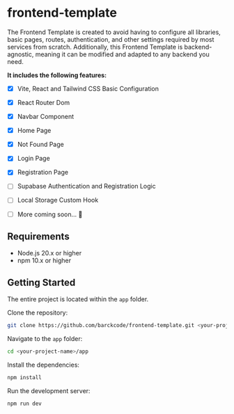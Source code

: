 # frontend-template
The Frontend Template is created to avoid having to configure all libraries, basic pages, routes, authentication, and other settings required by most services from scratch. Additionally, this Frontend Template is backend-agnostic, meaning it can be modified and adapted to any backend you need.

**It includes the following features:**

- [x] Vite, React and Tailwind CSS Basic Configuration
- [x] React Router Dom
- [x] Navbar Component
- [x] Home Page
- [x] Not Found Page
- [x] Login Page
- [x] Registration Page
- [ ] Supabase Authentication and Registration Logic
- [ ] Local Storage Custom Hook
- [ ] More coming soon... 🚀


## Requirements
- Node.js 20.x or higher
- npm 10.x or higher


## Getting Started
The entire project is located within the `app` folder.

Clone the repository:

```bash
git clone https://github.com/barckcode/frontend-template.git <your-project-name>
```

Navigate to the `app` folder:

```bash
cd <your-project-name>/app
```

Install the dependencies:

```bash
npm install
```

Run the development server:

```bash
npm run dev
```

